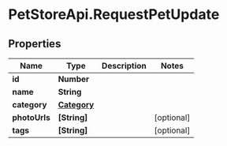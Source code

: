# PetStoreApi.RequestPetUpdate

## Properties

Name | Type | Description | Notes
------------ | ------------- | ------------- | -------------
**id** | **Number** |  | 
**name** | **String** |  | 
**category** | [**Category**](Category.md) |  | 
**photoUrls** | **[String]** |  | [optional] 
**tags** | **[String]** |  | [optional] 


